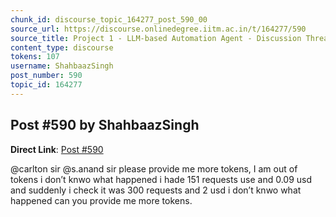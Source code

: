```yaml
---
chunk_id: discourse_topic_164277_post_590_00
source_url: https://discourse.onlinedegree.iitm.ac.in/t/164277/590
source_title: Project 1 - LLM-based Automation Agent - Discussion Thread [TDS Jan 2025]
content_type: discourse
tokens: 107
username: ShahbaazSingh
post_number: 590
topic_id: 164277
---
```


## Post #590 by ShahbaazSingh

**Direct Link**: [Post #590](https://discourse.onlinedegree.iitm.ac.in/t/164277/590)

@carlton sir @s.anand sir please provide me more tokens, I am out of tokens i don’t knwo what happened i hade 151 requests use and 0.09 usd and suddenly i check it was 300 requests and 2 usd i don’t knwo what happened can you provide me more tokens.
